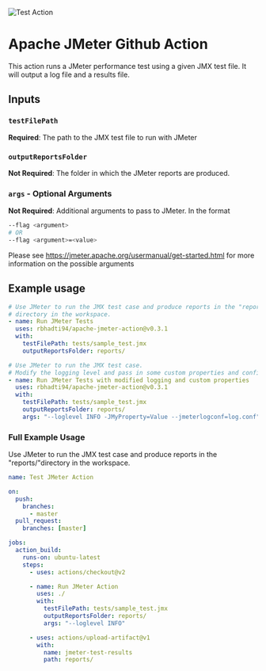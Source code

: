 ![Test Action](https://github.com/rbhadti94/apache-jmeter-action/workflows/Test%20Action/badge.svg)

# Apache JMeter Github Action

This action runs a JMeter performance test using a given JMX test file. It will output a log file and a results file.

## Inputs

### `testFilePath`
**Required**: The path to the JMX test file to run with JMeter

### `outputReportsFolder`
**Not Required**: The folder in which the JMeter reports are produced.

### ```args``` - Optional Arguments
**Not Required**: Additional arguments to pass to JMeter. In the format

```bash
--flag <argument>
# OR
--flag <argument>=<value>
```

Please see https://jmeter.apache.org/usermanual/get-started.html for more information on the possible arguments

## Example usage
```yaml
# Use JMeter to run the JMX test case and produce reports in the "reports/"
# directory in the workspace.
- name: Run JMeter Tests
  uses: rbhadti94/apache-jmeter-action@v0.3.1
  with:
    testFilePath: tests/sample_test.jmx
    outputReportsFolder: reports/

# Use JMeter to run the JMX test case.
# Modify the logging level and pass in some custom properties and config
- name: Run JMeter Tests with modified logging and custom properties
  uses: rbhadti94/apache-jmeter-action@v0.3.1
  with:
    testFilePath: tests/sample_test.jmx
    outputReportsFolder: reports/
    args: "--loglevel INFO -JMyProperty=Value --jmeterlogconf=log.conf"
```

### Full Example Usage
Use JMeter to run the JMX test case and produce reports in the "reports/"directory in the workspace.

```yaml
name: Test JMeter Action

on:
  push:
    branches:
      - master
  pull_request:
    branches: [master]

jobs:
  action_build:
    runs-on: ubuntu-latest
    steps:
      - uses: actions/checkout@v2

      - name: Run JMeter Action
        uses: ./
        with:
          testFilePath: tests/sample_test.jmx
          outputReportsFolder: reports/
          args: "--loglevel INFO"

      - uses: actions/upload-artifact@v1
        with:
          name: jmeter-test-results
          path: reports/
```